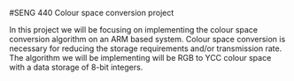 
#SENG 440 Colour space conversion project

In this project we will be focusing on implementing the colour space conversion algorithm on an ARM based system. Colour space conversion is necessary for reducing the storage requirements and/or transmission rate. The algorithm we will be implementing will be RGB to YCC colour space with a data storage of 8-bit integers. 
